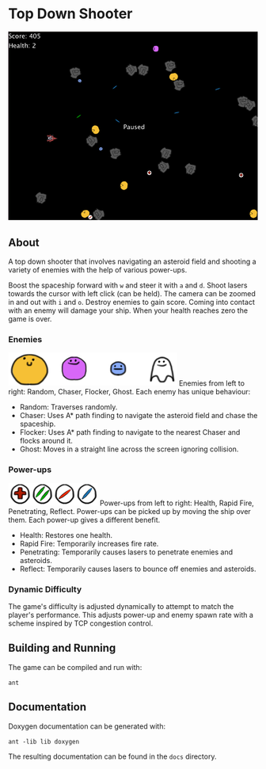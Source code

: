 # Top Down Shooter 

![](data/paused.png)

## About
A top down shooter that involves navigating an asteroid field and shooting 
a variety of enemies with the help of various power-ups.

Boost the spaceship forward with `w` and steer it with `a` and `d`.
Shoot lasers towards the cursor with left click (can be held). The 
camera can be zoomed in and out with `i` and `o`.  Destroy enemies 
to gain score. Coming into contact with an enemy will damage your
ship. When your health reaches zero the game is over.

### Enemies
![](data/enemies.png)
Enemies from left to right: Random, Chaser, Flocker, Ghost.
Each enemy has unique behaviour:
* Random: Traverses randomly.
* Chaser: Uses A\* path finding to navigate the asteroid field and chase the spaceship.
* Flocker: Uses A\* path finding to navigate to the nearest Chaser and flocks around it.
* Ghost: Moves in a straight line across the screen ignoring collision.

### Power-ups
![](data/powerup.png)
Power-ups from left to right: Health, Rapid Fire, Penetrating, Reflect.
Power-ups can be picked up by moving the ship over them. Each power-up
gives a different benefit.
* Health: Restores one health.
* Rapid Fire: Temporarily increases fire rate.
* Penetrating: Temporarily causes lasers to penetrate enemies and asteroids.
* Reflect: Temporarily causes lasers to bounce off enemies and asteroids.


### Dynamic Difficulty
The game's difficulty is adjusted dynamically to attempt to match the player's
performance. This adjusts power-up and enemy spawn rate with a scheme inspired 
by TCP congestion control.

## Building and Running
The game can be compiled and run with:

```
ant
```

## Documentation
Doxygen documentation can be generated with:

```
ant -lib lib doxygen
```

The resulting documentation can be found in the `docs` directory.
